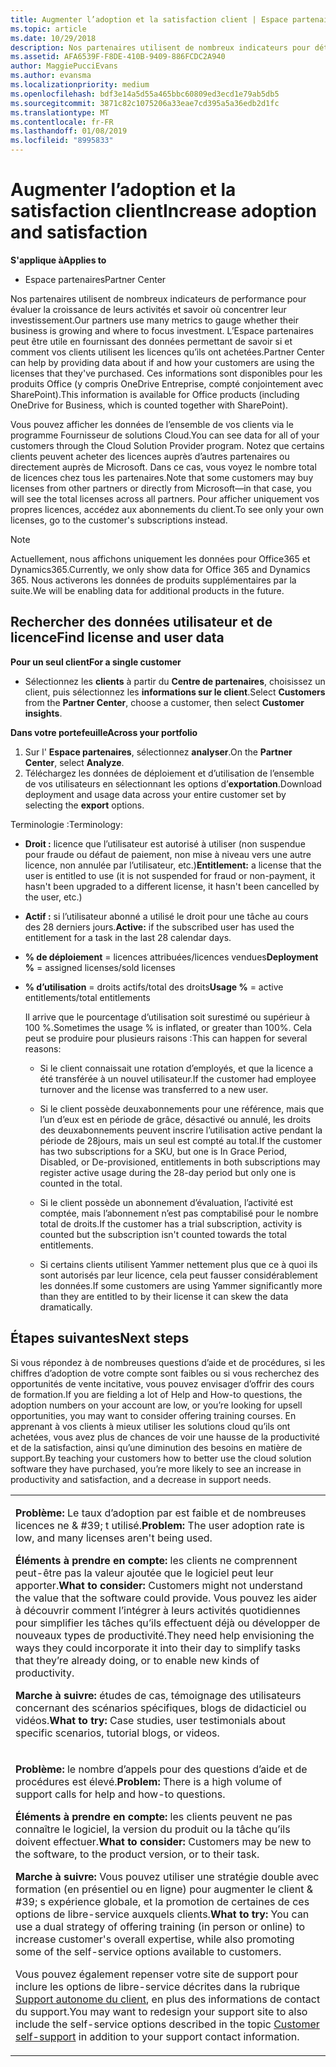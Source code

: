 ```yaml
---
title: Augmenter l’adoption et la satisfaction client | Espace partenaires
ms.topic: article
ms.date: 10/29/2018
description: Nos partenaires utilisent de nombreux indicateurs pour déterminer si leur entreprise se développe et cibler leur investissement. L’Espace partenaires peut être utile en fournissant des données permettant de savoir si et comment vos clients utilisent les licences qu’ils ont achetées.
ms.assetid: AFA6539F-F8DE-410B-9409-886FCDC2A940
author: MaggiePucciEvans
ms.author: evansma
ms.localizationpriority: medium
ms.openlocfilehash: bdf3e14a5d55a465bbc60809ed3ecd1e79ab5db5
ms.sourcegitcommit: 3871c82c1075206a33eae7cd395a5a36edb2d1fc
ms.translationtype: MT
ms.contentlocale: fr-FR
ms.lasthandoff: 01/08/2019
ms.locfileid: "8995833"
---
```

# <a name="increase-adoption-and-satisfaction"></a><span data-ttu-id="95c42-104">Augmenter l’adoption et la satisfaction client</span><span class="sxs-lookup"><span data-stu-id="95c42-104">Increase adoption and satisfaction</span></span>

**<span data-ttu-id="95c42-105">S'applique à</span><span class="sxs-lookup"><span data-stu-id="95c42-105">Applies to</span></span>**

-  <span data-ttu-id="95c42-106">Espace partenaires</span><span class="sxs-lookup"><span data-stu-id="95c42-106">Partner Center</span></span>

<span data-ttu-id="95c42-107">Nos partenaires utilisent de nombreux indicateurs de performance pour évaluer la croissance de leurs activités et savoir où concentrer leur investissement.</span><span class="sxs-lookup"><span data-stu-id="95c42-107">Our partners use many metrics to gauge whether their business is growing and where to focus investment.</span></span> <span data-ttu-id="95c42-108">L’Espace partenaires peut être utile en fournissant des données permettant de savoir si et comment vos clients utilisent les licences qu’ils ont achetées.</span><span class="sxs-lookup"><span data-stu-id="95c42-108">Partner Center can help by providing data about if and how your customers are using the licenses that they've purchased.</span></span> <span data-ttu-id="95c42-109">Ces informations sont disponibles pour les produits Office (y compris OneDrive&nbsp;Entreprise, compté conjointement avec SharePoint).</span><span class="sxs-lookup"><span data-stu-id="95c42-109">This information is available for Office products (including OneDrive for Business, which is counted together with SharePoint).</span></span>

<span data-ttu-id="95c42-110">Vous pouvez afficher les données de l’ensemble de vos clients via le programme Fournisseur de solutions Cloud.</span><span class="sxs-lookup"><span data-stu-id="95c42-110">You can see data for all of your customers through the Cloud Solution Provider program.</span></span> <span data-ttu-id="95c42-111">Notez que certains clients peuvent acheter des licences auprès d’autres partenaires ou directement auprès de Microsoft. Dans ce cas, vous voyez le nombre total de licences chez tous les partenaires.</span><span class="sxs-lookup"><span data-stu-id="95c42-111">Note that some customers may buy licenses from other partners or directly from Microsoft—in that case, you will see the total licenses across all partners.</span></span> <span data-ttu-id="95c42-112">Pour afficher uniquement vos propres licences, accédez aux abonnements du client.</span><span class="sxs-lookup"><span data-stu-id="95c42-112">To see only your own licenses, go to the customer's subscriptions instead.</span></span>

> [!NOTE]  
>  <span data-ttu-id="95c42-113">Actuellement, nous affichons uniquement les données pour Office365 et Dynamics365.</span><span class="sxs-lookup"><span data-stu-id="95c42-113">Currently, we only show data for Office 365 and Dynamics 365.</span></span> <span data-ttu-id="95c42-114">Nous activerons les données de produits supplémentaires par la suite.</span><span class="sxs-lookup"><span data-stu-id="95c42-114">We will be enabling data for additional products in the future.</span></span>

## <a name="find-license-and-user-data"></a><span data-ttu-id="95c42-115">Rechercher des données utilisateur et de licence</span><span class="sxs-lookup"><span data-stu-id="95c42-115">Find license and user data</span></span>


**<span data-ttu-id="95c42-116">Pour un seul client</span><span class="sxs-lookup"><span data-stu-id="95c42-116">For a single customer</span></span>**

-   <span data-ttu-id="95c42-117">Sélectionnez les **clients** à partir du **Centre de partenaires**, choisissez un client, puis sélectionnez les **informations sur le client**.</span><span class="sxs-lookup"><span data-stu-id="95c42-117">Select **Customers** from the **Partner Center**, choose a customer, then select **Customer insights**.</span></span>

**<span data-ttu-id="95c42-118">Dans votre portefeuille</span><span class="sxs-lookup"><span data-stu-id="95c42-118">Across your portfolio</span></span>**

1.  <span data-ttu-id="95c42-119">Sur l' **Espace partenaires**, sélectionnez **analyser**.</span><span class="sxs-lookup"><span data-stu-id="95c42-119">On the **Partner Center**, select **Analyze**.</span></span>
2.  <span data-ttu-id="95c42-120">Téléchargez les données de déploiement et d’utilisation de l’ensemble de vos utilisateurs en sélectionnant les options d’**exportation**.</span><span class="sxs-lookup"><span data-stu-id="95c42-120">Download deployment and usage data across your entire customer set by selecting the **export** options.</span></span>

<span data-ttu-id="95c42-121">Terminologie&nbsp;:</span><span class="sxs-lookup"><span data-stu-id="95c42-121">Terminology:</span></span>

-   <span data-ttu-id="95c42-122">**Droit&nbsp;:** licence que l’utilisateur est autorisé à utiliser (non suspendue pour fraude ou défaut de paiement, non mise à niveau vers une autre licence, non annulée par l’utilisateur, etc.)</span><span class="sxs-lookup"><span data-stu-id="95c42-122">**Entitlement:** a license that the user is entitled to use (it is not suspended for fraud or non-payment, it hasn't been upgraded to a different license, it hasn't been cancelled by the user, etc.)</span></span>

-   <span data-ttu-id="95c42-123">**Actif&nbsp;:** si l’utilisateur abonné a utilisé le droit pour une tâche au cours des 28&nbsp;derniers jours.</span><span class="sxs-lookup"><span data-stu-id="95c42-123">**Active:** if the subscribed user has used the entitlement for a task in the last 28 calendar days.</span></span>

-   <span data-ttu-id="95c42-124">**% de déploiement**&nbsp;=&nbsp;licences attribuées/licences vendues</span><span class="sxs-lookup"><span data-stu-id="95c42-124">**Deployment %** = assigned licenses/sold licenses</span></span>

-   <span data-ttu-id="95c42-125">**% d’utilisation**&nbsp;=&nbsp;droits actifs/total des droits</span><span class="sxs-lookup"><span data-stu-id="95c42-125">**Usage %** = active entitlements/total entitlements</span></span>

    <span data-ttu-id="95c42-126">Il arrive que le pourcentage d’utilisation soit surestimé ou supérieur à 100&nbsp;%.</span><span class="sxs-lookup"><span data-stu-id="95c42-126">Sometimes the usage % is inflated, or greater than 100%.</span></span> <span data-ttu-id="95c42-127">Cela peut se produire pour plusieurs raisons&nbsp;:</span><span class="sxs-lookup"><span data-stu-id="95c42-127">This can happen for several reasons:</span></span>

    -   <span data-ttu-id="95c42-128">Si le client connaissait une rotation d’employés, et que la licence a été transférée à un nouvel utilisateur.</span><span class="sxs-lookup"><span data-stu-id="95c42-128">If the customer had employee turnover and the license was transferred to a new user.</span></span>

    -   <span data-ttu-id="95c42-129">Si le client possède deuxabonnements pour une référence, mais que l’un d’eux est en période de grâce, désactivé ou annulé, les droits des deuxabonnements peuvent inscrire l’utilisation active pendant la période de 28jours, mais un seul est compté au total.</span><span class="sxs-lookup"><span data-stu-id="95c42-129">If the customer has two subscriptions for a SKU, but one is In Grace Period, Disabled, or De-provisioned, entitlements in both subscriptions may register active usage during the 28-day period but only one is counted in the total.</span></span>

    -   <span data-ttu-id="95c42-130">Si le client possède un abonnement d’évaluation, l’activité est comptée, mais l’abonnement n’est pas comptabilisé pour le nombre total de droits.</span><span class="sxs-lookup"><span data-stu-id="95c42-130">If the customer has a trial subscription, activity is counted but the subscription isn't counted towards the total entitlements.</span></span>

    -   <span data-ttu-id="95c42-131">Si certains clients utilisent Yammer nettement plus que ce à quoi ils sont autorisés par leur licence, cela peut fausser considérablement les données.</span><span class="sxs-lookup"><span data-stu-id="95c42-131">If some customers are using Yammer significantly more than they are entitled to by their license it can skew the data dramatically.</span></span>

## <a name="next-steps"></a><span data-ttu-id="95c42-132">Étapes suivantes</span><span class="sxs-lookup"><span data-stu-id="95c42-132">Next steps</span></span>


<span data-ttu-id="95c42-133">Si vous répondez à de nombreuses questions d’aide et de procédures, si les chiffres d’adoption de votre compte sont faibles ou si vous recherchez des opportunités de vente incitative, vous pouvez envisager d’offrir des cours de formation.</span><span class="sxs-lookup"><span data-stu-id="95c42-133">If you are fielding a lot of Help and How-to questions, the adoption numbers on your account are low, or you’re looking for upsell opportunities, you may want to consider offering training courses.</span></span> <span data-ttu-id="95c42-134">En apprenant à vos clients à mieux utiliser les solutions cloud qu’ils ont achetées, vous avez plus de chances de voir une hausse de la productivité et de la satisfaction, ainsi qu’une diminution des besoins en matière de support.</span><span class="sxs-lookup"><span data-stu-id="95c42-134">By teaching your customers how to better use the cloud solution software they have purchased, you’re more likely to see an increase in productivity and satisfaction, and a decrease in support needs.</span></span>

<table>
<colgroup>
<col width="100%" />
</colgroup>
<tbody>
<tr class="odd">
<td><p><span data-ttu-id="95c42-135"><strong>Problème:</strong> Le taux d’adoption par est faible et de nombreuses licences ne & #39; t utilisé.</span><span class="sxs-lookup"><span data-stu-id="95c42-135"><strong>Problem:</strong> The user adoption rate is low, and many licenses aren&#39;t being used.</span></span></p>
<p><span data-ttu-id="95c42-136"><strong>Éléments à prendre en compte:</strong> les clients ne comprennent peut-être pas la valeur ajoutée que le logiciel peut leur apporter.</span><span class="sxs-lookup"><span data-stu-id="95c42-136"><strong>What to consider:</strong> Customers might not understand the value that the software could provide.</span></span> <span data-ttu-id="95c42-137">Vous pouvez les aider à découvrir comment l’intégrer à leurs activités quotidiennes pour simplifier les tâches qu’ils effectuent déjà ou développer de nouveaux types de productivité.</span><span class="sxs-lookup"><span data-stu-id="95c42-137">They need help envisioning the ways they could incorporate it into their day to simplify tasks that they’re already doing, or to enable new kinds of productivity.</span></span></p>
<p><span data-ttu-id="95c42-138"><strong>Marche à suivre:</strong> études de cas, témoignage des utilisateurs concernant des scénarios spécifiques, blogs de didacticiel ou vidéos.</span><span class="sxs-lookup"><span data-stu-id="95c42-138"><strong>What to try:</strong> Case studies, user testimonials about specific scenarios, tutorial blogs, or videos.</span></span></p></td>
</tr>
<tr class="even">
<td><p><span data-ttu-id="95c42-139"><strong>Problème:</strong> le nombre d’appels pour des questions d’aide et de procédures est élevé.</span><span class="sxs-lookup"><span data-stu-id="95c42-139"><strong>Problem:</strong> There is a high volume of support calls for help and how-to questions.</span></span></p>
<p><span data-ttu-id="95c42-140"><strong>Éléments à prendre en compte:</strong> les clients peuvent ne pas connaître le logiciel, la version du produit ou la tâche qu’ils doivent effectuer.</span><span class="sxs-lookup"><span data-stu-id="95c42-140"><strong>What to consider:</strong> Customers may be new to the software, to the product version, or to their task.</span></span></p>
<p><span data-ttu-id="95c42-141"><strong>Marche à suivre:</strong> Vous pouvez utiliser une stratégie double avec formation (en présentiel ou en ligne) pour augmenter le client & #39; s expérience globale, et la promotion de certaines de ces options de libre-service auxquels clients.</span><span class="sxs-lookup"><span data-stu-id="95c42-141"><strong>What to try:</strong> You can use a dual strategy of offering training (in person or online) to increase customer&#39;s overall expertise, while also promoting some of the self-service options available to customers.</span></span></p>
<p><span data-ttu-id="95c42-142">Vous pouvez également repenser votre site de support pour inclure les options de libre-service décrites dans la rubrique <a href="customer-self-support.md" data-raw-source="[Customer self-support](customer-self-support.md)">Support autonome du client</a>, en plus des informations de contact du support.</span><span class="sxs-lookup"><span data-stu-id="95c42-142">You may want to redesign your support site to also include the self-service options described in the topic <a href="customer-self-support.md" data-raw-source="[Customer self-support](customer-self-support.md)">Customer self-support</a> in addition to your support contact information.</span></span></p></td>
</tr>
</tbody>
</table>

 

 

 



